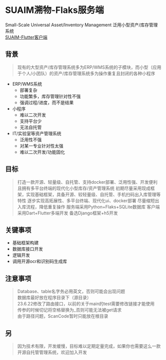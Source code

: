 # SUAIM溯物-Flaks服务端
Small-Scale Universal Asset/Inventory Management 泛用小型资产/库存管理系统<br>
[SUAIM-Flutter客户端](https://github.com/tdccj/SUAIM-Flutter)

## 背景
> 现有的大型资产/库存管理系统多为ERP/WMS系统的子模块，而小型（应用于个人/小团队）的资产/库存管理系统多为操作重复且封闭的各种小程序

- ERP/WMS系统
   - 部署复杂
   - 功能繁多，库存管理针对性不强
   - 强调过程/进度，而不是结果
- 小程序
   - 难以二次开发
   - 支持平台少
   - 无法自托管
- IT/实验室等资产管理系统
   - 泛用性不强
   - 对某一专业针对性太强
   - 难以二次开发/功能固化
## 目标
> 打造一款开源、轻量级、自托管、支持docker部署、泛用性强、开发便利且拥有多平台终端的现代化小型库存/资产管理系统
> 初期尽量采用现成框架，实现基础框架，具备开源、较轻量级、自托管、手机扫码出入库管理等特性
> 逐步实现高拓展性、多平台终端、现代化ui、docker部署
> 尽量缩短出入库流程，降低重复操作
> 服务端采用Python+Flaks+SQLite数据库
> 客户端采用Dart+Flutter多端开发
> 备选Django框架+h5开发


## 关键事项

- 基础框架构建
- 数据库接口开发
- 逻辑开发
- 调用开源ocr和识别码生成库

## 注意事项
> Database、table名字务必用英文，否则可能会出现问题<br>
> 数据库最好放在程序目录下（源目录）<br>
> 23.6.22修改了路由接口，以前的关于main的test需要修改链接才能使用<br>
> 传参的时候切记将空格替换为_否则可能无法被get请求<br>
> 由于路径问题，ScanCode暂时只能放在根目录<br>
## 另
> 因为技术有限，开发缓慢，目标难以定期定量完成，如果你也需要这么一款开源自托管管理系统，欢迎加入开发


